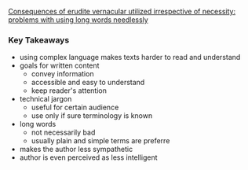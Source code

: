  [Consequences of erudite vernacular utilized irrespective of necessity: problems with using long words needlessly](https://cahill.people.unm.edu/480-21/Oppenheimer-2006-Applied_Cognitive_Psychology.pdf)

### Key Takeaways
+ using complex language makes texts harder to read and understand
+ goals for written content 
	+ convey information
	+ accessible and easy to understand
	+ keep reader's attention
+ technical jargon
	+ useful for certain audience
	+ use only if sure terminology is known
+ long words
	+ not necessarily bad
	+ usually plain and simple terms are preferre
+ makes the author less sympathetic
+ author is even perceived as less intelligent